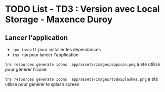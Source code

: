 # TODO List -  TD3 : Version avec Local Storage - Maxence Duroy

## Lancer l'application

* `npm install` pour installer les dépendances
* `tns run` pour lancer l\'application


`tns resources generate icons  app/assets/images/appicon.png`  a été utilisé pour générer l'icone

`tns resources generate icons  app/assets/images/todoSplashes.png` a été utilisé pour générer le splash screen